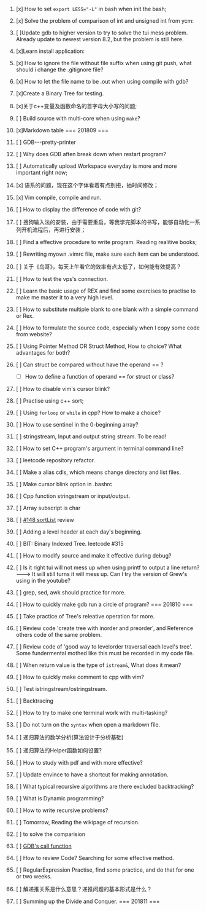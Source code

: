 1. [x] How to set `export LESS="-L"` in bash when init the bash;
4. [x] Solve the problem of comparison of int and unsigned int from ycm:
2. [ ]Update gdb to higher version to try to solve the tui mess problem. Already update to newest version 8.2, but the problem is still here. 
4. [x]Learn install application:
2. [x] How to ignore the file without file suffix when using git push, what should i change the .gitignore file? 
3. [x] How to let the file name to be .out when using <F5> compile with gdb?  
4. [x]Create a Binary Tree for testing.
2. [x]关于c++变量及函数命名的首字母大小写的问题;
2. [ ] Build source with multi-core when using `make`?
1. [x]Markdown table
=== 201809 ===

1. [ ] GDB---pretty-printer 
3. [ ] Why does GDB aften break down when restart program? 
2. [ ] Automatically upload Workspace everyday is more and more important right now; 
3. [x] 语系的问题，现在这个字体看着有点别扭，抽时间修改；
4. [x] Vim <F7> compile, <F8>compile and run. 
3. [ ] How to display the difference of code with git? 
4. [ ] 搜狗输入法的安装，由于需要重启，等我学完脚本的书写，能够自动化一系列开机流程后，再进行安装；
5. [ ] Find a effective procedure to write program. Reading realitive books;  
2. [ ] Rewriting myown .vimrc file, make sure each item can be understood. 
5. [ ] 关于《鸟哥》，每天上午看它的效率有点太低了，如何能有效提高？
2. [ ] How to test the vps's connection.
1. [ ] Learn the basic usage of REX and find some exercises to practise to make me master it to a very high level. 
2. [ ] How to substitute multiple blank to one blank with a simple command or Rex. 
3. [ ] How to formulate the source code, especially when I copy some code from website? 
4. [ ] Using Pointer Method OR Struct Method, How to choice? What advantages for both? 
1. [ ] Can struct be compared without have the operand == ?
	* [ ] How to define a function of operand == for struct or class? 
3. [ ] How to disable vim's cursor blink?
1. [ ] Practise using c++ sort;
1. [ ] Using `forloop` or `while` in cpp? How to make a choice?  
3. [ ] How to use sentinel in the 0-beginning array? 
3. [ ] stringstream, Input and output string stream. To be read!
4. [ ] How to set C++ program's argument in terminal command line? 
5. [ ] leetcode repository refactor. 
1. [ ] Make a alias cdls, which means change directory and list files. 
2. [ ] Make cursor blink option in .bashrc
3. [ ] Cpp function stringstream or input/output. 
4. [ ] Array subscript is char
3. [ ] [#148 sortList](https://github.com/haoel/leetcode/blob/master/algorithms/cpp/sortList/sortList.cpp) review
4. [ ] Adding a level header at each day's beginning. 
5. [ ] BIT: Binary Indexed Tree. leetcode #315
2. [ ] How to modify source and make it effective during debug? 
3. [ ] Is it right tui will not mess up when using printf to output a line return? ---> It will still turns it will mess up. Can I try the version of Grew's using in the youtube?  
6. [ ] grep, sed, awk should practice for more. 
8. [ ] How to quickly make gdb run a circle of program? 
=== 201810 ===

2. [ ] Take practice of Tree's releative operation for more.  
3. [ ] Review code 'create tree with inorder and preorder', and Reference others code of the same problem. 
5. [ ] Review code of 'good way to levelorder traversal each level's tree'. Some fundermental mothed like this must be recorded in my code file.
2. [ ] When return value is the type of `istream&`, What does it mean? 
3. [ ] How to quickly make comment to cpp with vim? 
4. [ ] Test istringstream/ostringstream.
2. [ ] Backtracing  
2. [ ] How to try to make one terminal work with multi-tasking?
3. [ ] Do not turn on the `syntax` when open a markdown file.
4. [ ] 递归算法的数学分析(算法设计于分析基础)
5. [ ] 递归算法的Helper函数如何设置? 
1. [ ] How to study with pdf and with more effective? 
2. [ ] Update envince to have a shortcut for making annotation. 
3. [ ] What typical recursive algorithms are there excluded backtracking? 
2. [ ] What is Dynamic programming? 
4. [ ] How to write recursive problems? 
1. [ ] Tomorrow, Reading the wikipage of recursion.
3. [ ] to solve the comparision
4. [ ] [GDB's call function](https://sourceware.org/gdb/onlinedocs/gdb/Calling.html)
5. [ ] How to review Code? Searching for some effective method. 
3. [ ] RegularExpression Practise, find some practice, and do that for one or two weeks. 
4. [ ] 解递推关系是什么意思？递推问题的基本形式是什么？
3. [ ] Summing up the Divide and Conquer.
=== 201811 ===
